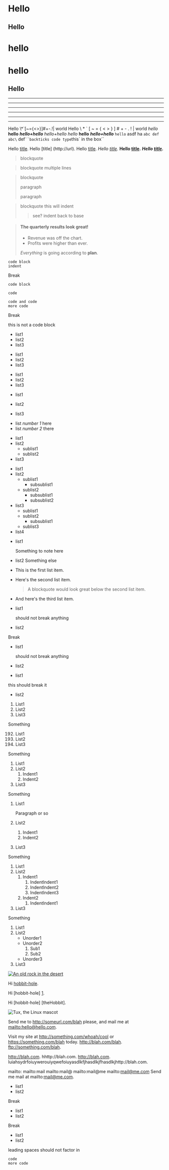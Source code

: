 Hello
=====

Hello
-----

# hello
   # hello

   Hello
------

---
------
***
********
___
______

Hello \\\*\`\[\~\=\{\<\>\}\]\#\+\-\.\!\| world
Hello \\ \* \` \[ \~ \= \{ \< \> \} \] \# \+ \- \. \! \| world *hello* **hello** ***hello+hello*** _*_hello+hello_*_  _hello_ __hello__ ___hello+hello___ `hello` asdf ha `abc def` `abc\` def` ``backticks code type `this` in the box``

Hello [title](http://url).
Hello [title]  (http://url).
Hello [title](http://url "this is a title").
*Hello [title](http://url).*
**Hello [title](http://url).**
***Hello [title](http://url).***

> blockquote

> blockquote
> multiple
> lines

> blockquote
> 
> paragraph
>
> paragraph

> blockquote
> this will indent
>> see? indent
> back to base

> #### The quarterly results look great!
>
> - Revenue was off the chart.
> - Profits were higher than ever.
>
> *Everything* is going according to **plan**.

    code block
    indent

Break

    code block

    code

    code and code
    more code


Break

  this is not a code block

- list1
- list2
- list3

* list1
* list2
* list3

+ list1
+ list2
+ list3

* list1

* list2

* list3

- list *number 1* here
- list _number 2_ there

* list1
* list2
    * sublist1
    * sublist2
* list3

- list1
- list2
    - sublist1
        - subsublist1
    - sublist2
        - subsublist1
        - subsublist2
- list3
    - sublist1
    - sublist2
        - subsublist1
    - sublist3
- list4

* list1

    Something to note here

* list2
  Something else

+ This is the first list item.
+ Here's the second list item.

    > A blockquote would look great below the second list item.

+ And here's the third list item.

- list1

    should not break anything

- list2

Break

- list1

  should not break anything

- list2

* list1

this should break it

* list2

1. List1
2. List2
3. List3

Something

192. List1
255. List2
999. List3

Something

1. List1
2. List2
    1. Indent1
    2. Indent2
3. List3

Something

1. List1

   Paragraph
   or so
 
2. List2
    1. Indent1
    2. Indent2
3. List3

Something

1. List1
2. List2
    1. Indent1
        1. IndentIndent1
        2. IndentIndent2
        3. IndentIndent3
    2. Indent2
        1. IndentIndent1
3. List3

Something

1. List1
2. List2
    - Unorder1
    - Unorder2
        1. Sub1
        2. Sub2
    - Unorder3
3. List3

[![An old rock in the desert](/assets/images/shiprock.jpg "Shiprock, New Mexico by Beau Rogers")](https://www.flickr.com/photos/beaurogers/31833779864/in/photolist-Qv3rFw-34mt9F-a9Cmfy-5Ha3Zi-9msKdv-o3hgjr-hWpUte-4WMsJ1-KUQ8N-deshUb-vssBD-6CQci6-8AFCiD-zsJWT-nNfsgB-dPDwZJ-bn9JGn-5HtSXY-6CUhAL-a4UTXB-ugPum-KUPSo-fBLNm-6CUmpy-4WMsc9-8a7D3T-83KJev-6CQ2bK-nNusHJ-a78rQH-nw3NvT-7aq2qf-8wwBso-3nNceh-ugSKP-4mh4kh-bbeeqH-a7biME-q3PtTf-brFpgb-cg38zw-bXMZc-nJPELD-f58Lmo-bXMYG-bz8AAi-bxNtNT-bXMYi-bXMY6-bXMYv)

Hi [hobbit-hole][1].

Hi [hobbit-hole] [1].

Hi [hobbit-hole] [theHobbit].

[1]: https://en.wikipedia.org/wiki/Hobbit#Lifestyle
[1]: https://en.wikipedia.org/wiki/Hobbit#Lifestyle "Hobbit lifestyles"
[1]: https://en.wikipedia.org/wiki/Hobbit#Lifestyle 'Hobbit lifestyles'
[1]: https://en.wikipedia.org/wiki/Hobbit#Lifestyle (Hobbit lifestyles)
[1]: <https://en.wikipedia.org/wiki/Hobbit#Lifestyle> "Hobbit lifestyles"
[1]: <https://en.wikipedia.org/wiki/Hobbit#Lifestyle> 'Hobbit lifestyles'
[1]: <https://en.wikipedia.org/wiki/Hobbit#Lifestyle> (Hobbit lifestyles)

![Tux, the Linux mascot](/assets/images/tux.png)

Send me to <http://someurl.com/blah> please, and mail me at <mailto:hello@hello.com>.

Visit my site at http://something.com/whoah/cool or https://something.com/blah today. http://blah.com/blah. ftp://something.com/blah.

http://blah.com. hhttp://blah.com. http://blah.com. luiahsydrfoiuywerouiyqwefoiuyasdlkfjhasdlkjfhasdlkjhttp://blah.com.

mailto:
mailto:mail
mailto:mail@
mailto:mail@me
mailto:mail@me.com
Send me mail at mailto:mail@me.com.

- list1
- list2

Break

 - list1
 - list2

Break

   - list1
   - list2

  leading spaces
  should not factor in

   ```
code
more code
   ```

